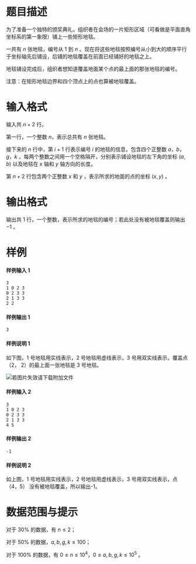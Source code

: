 
# 题目描述

为了准备一个独特的颁奖典礼，组织者在会场的一片矩形区域（可看做是平面直角坐标系的第一象限）铺上一些矩形地毯。

一共有 $n$ 张地毯，编号从 $1$ 到 $n$ 。现在将这些地毯按照编号从小到大的顺序平行于坐标轴先后铺设，后铺的地毯覆盖在前面已经铺好的地毯之上。 

地毯铺设完成后，组织者想知道覆盖地面某个点的最上面的那张地毯的编号。

注意：在矩形地毯边界和四个顶点上的点也算被地毯覆盖。 

# 输入格式

输入共 $n+2$ 行。

第一行，一个整数 $n$，表示总共有 $n$ 张地毯。

接下来的 $n$ 行中，第 $i+1$ 行表示编号 $i$ 的地毯的信息，包含四个正整数 $a，b，g，k$ ，每两个整数之间用一个空格隔开，分别表示铺设地毯的左下角的坐标 $(a,b)$ 以及地毯在 $x$ 轴和 $y$ 轴方向的长度。

第 $n+2$ 行包含两个正整数 $x$ 和 $y$ ，表示所求的地面的点的坐标 $(x,y)$ 。

# 输出格式

输出共 $1$ 行，一个整数，表示所求的地毯的编号；若此处没有被地毯覆盖则输出 $-1$ 。

# 样例

#### 样例输入 1
```plain
3
1 0 2 3
0 2 3 3
2 1 3 3
2 2
```

####  样例输出 1
```plain
3
```

#### 样例说明 1

如下图，1 号地毯用实线表示，2 号地毯用虚线表示，3 号用双实线表示，覆盖点（2， 2）的最上面一张地毯是 3 号地毯。 

![若图片失效请下载附加文件](source/loj/2596/img/aHR0cHM6Ly9sb2ouYWMvcHJvYmxlbS8yNTk2L3Rlc3RkYXRhL2Rvd25sb2FkL3BpYzEucG5n.png)

#### 样例输入 2
```plain
3
1 0 2 3
0 2 3 3
2 1 3 3
4 5
```

#### 样例输出 2
```plain
-1
```

#### 样例说明 2

如上图，1 号地毯用实线表示，2 号地毯用虚线表示，3 号用双实线表示，点（4，5） 没有被地毯覆盖，所以输出-1。 

# 数据范围与提示

对于 $30\%$ 的数据，有 $n\leq2$；

对于 $50\%$ 的数据，$a, b, g, k \leq100$； 

对于 $100\%$ 的数据，有 $0\leq n\leq10^4$，$0\leq a, b, g, k\leq10^5$ 。

